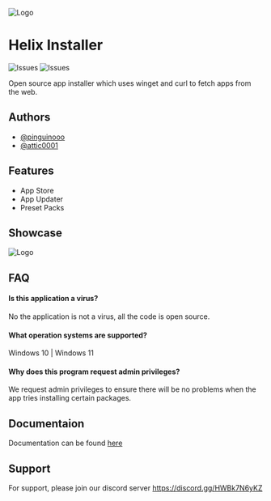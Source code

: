 
![Logo](https://i.imgur.com/jV8Ii0i.png)

# Helix Installer

![Issues](https://img.shields.io/github/issues/Helix-Tools/Helix-Installer) ![Issues](https://img.shields.io/github/last-commit/Helix-Tools/Helix-Installer) 
 
Open source app installer which uses winget and curl to fetch apps from the web. 




## Authors

- [@pinguinooo](https://www.github.com/pinguinooo)
- [@attic0001](https://www.github.com/attic0001)


## Features

- App Store
- App Updater
- Preset Packs



## Showcase

![Logo](https://cdn.discordapp.com/attachments/332998404466802689/915347962295615549/YsfLVIF7Jf.gif)


## FAQ

#### Is this application a virus?

No the application is not a virus, all the code is open source.

#### What operation systems are supported?

Windows 10 | Windows 11

#### Why does this program request admin privileges?

We request admin privileges to ensure there will be no problems when the app tries installing certain packages.


## Documentaion 

Documentation can be found [here](helixtools.com/documentation)

## Support

For support, please join our discord server https://discord.gg/HWBk7N6yKZ

